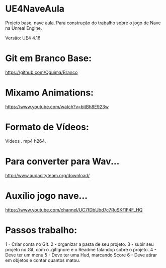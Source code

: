 # UE4NaveAula
Projeto base, nave aula. Para construção do trabalho sobre o jogo de Nave na Unreal Engine. 

Versão: UE4 4.16

# Git em Branco Base:
https://github.com/Oguima/Branco

# Mixamo Animations:
https://www.youtube.com/watch?v=bitBh8E923w

# Formato de Vídeos:
Videos . mp4 h264.

# Para converter para Wav...
http://www.audacityteam.org/download/

# Auxílio jogo nave...
https://www.youtube.com/channel/UC7fDbUbd7c7RuSKf1F4F_HQ

# Passos trabalho:
1 - Criar conta no Git.
2 - organizar a pasta de seu projeto.
3 - subir seu projeto no Git, com o .gitignore e o Readme falandop sobre o projeto.
4 - Deve ter um menu
5 - Deve ter uma Hud, marcando Score
6 - Deve atirar em objetos e contar quantos matou.
